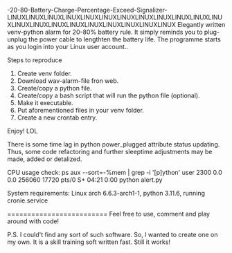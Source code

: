 -20-80-Battery-Charge-Percentage-Exceed-Signalizer-
LINUXLINUXLINUXLINUXLINUXLINUXLINUXLINUXLINUXLINUXLINUXLINUXLINUXLINUXLINUXLINUXLINUXLINUXLINUXLINUXLINUX
Elegantly written venv-python alarm for 20-80% battery rule. It simply reminds you to plug-unplug the power cable to lengthten the battery life. The programme starts as you login into your Linux user account..

Steps to reproduce
1. Create venv folder.
2. Download wav-alarm-file fron web.
3. Create/copy a python file.
4. Create/copy a bash script that will run the python file (optional).
5. Make it executable.
6. Put aforementioned files in your venv folder.
7. Create a new crontab entry.
 
Enjoy! LOL


There is some time lag in python power_plugged attribute status updating. Thus, some code refactoring and further sleeptime adjustments may be made, added or detalized.

CPU usage check:
ps aux --sort=-%mem | grep -i '[p]ython'
user 2300  0.0  0.0 256060 17720 pts/0    S+   04:21   0:00 python alert.py

System requirements: Linux arch 6.6.3-arch1-1, python 3.11.6, running cronie.service

=========================
Feel free to use, comment and play around with code!

P.S. I could't find any sort of such software. So, I wanted to create one on my own. It is a skill training soft written fast. Still it works! 

  
